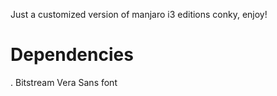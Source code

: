 Just a customized version of manjaro i3 editions conky, enjoy!
# Dependencies
. Bitstream Vera Sans font 
